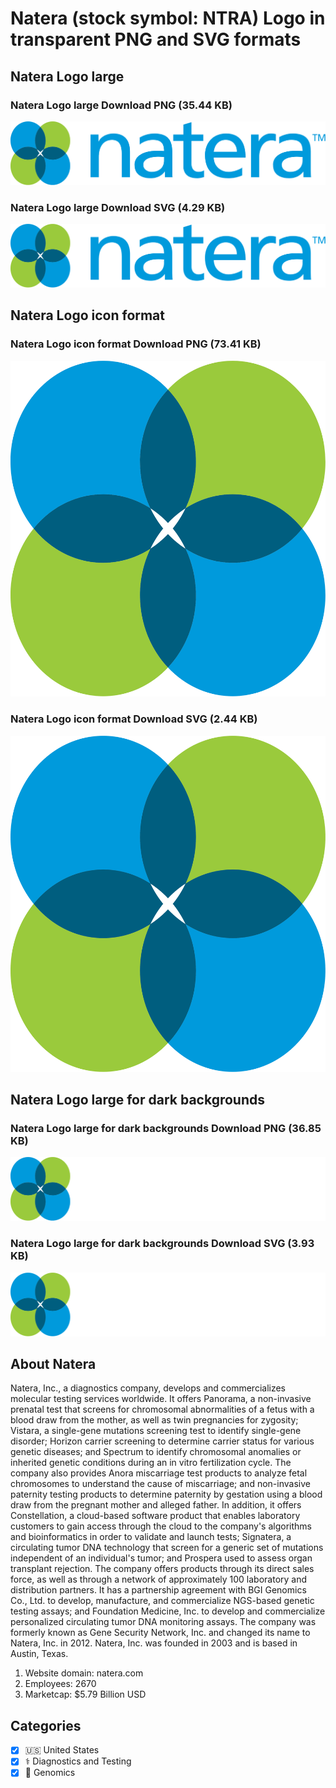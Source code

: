 # Natera (stock symbol: NTRA) Logo in transparent PNG and SVG formats

## Natera Logo large

### Natera Logo large Download PNG (35.44 KB)

![Natera Logo large Download PNG (35.44 KB)](/img/orig/NTRA_BIG-a21c2749.png)

### Natera Logo large Download SVG (4.29 KB)

![Natera Logo large Download SVG (4.29 KB)](/img/orig/NTRA_BIG-33848f05.svg)

## Natera Logo icon format

### Natera Logo icon format Download PNG (73.41 KB)

![Natera Logo icon format Download PNG (73.41 KB)](/img/orig/NTRA-a73ab121.png)

### Natera Logo icon format Download SVG (2.44 KB)

![Natera Logo icon format Download SVG (2.44 KB)](/img/orig/NTRA-91158b40.svg)

## Natera Logo large for dark backgrounds

### Natera Logo large for dark backgrounds Download PNG (36.85 KB)

![Natera Logo large for dark backgrounds Download PNG (36.85 KB)](/img/orig/NTRA_BIG.D-ee011672.png)

### Natera Logo large for dark backgrounds Download SVG (3.93 KB)

![Natera Logo large for dark backgrounds Download SVG (3.93 KB)](/img/orig/NTRA_BIG.D-24ab3bf3.svg)

## About Natera

Natera, Inc., a diagnostics company, develops and commercializes molecular testing services worldwide. It offers Panorama, a non-invasive prenatal test that screens for chromosomal abnormalities of a fetus with a blood draw from the mother, as well as twin pregnancies for zygosity; Vistara, a single-gene mutations screening test to identify single-gene disorder; Horizon carrier screening to determine carrier status for various genetic diseases; and Spectrum to identify chromosomal anomalies or inherited genetic conditions during an in vitro fertilization cycle. The company also provides Anora miscarriage test products to analyze fetal chromosomes to understand the cause of miscarriage; and non-invasive paternity testing products to determine paternity by gestation using a blood draw from the pregnant mother and alleged father. In addition, it offers Constellation, a cloud-based software product that enables laboratory customers to gain access through the cloud to the company's algorithms and bioinformatics in order to validate and launch tests; Signatera, a circulating tumor DNA technology that screen for a generic set of mutations independent of an individual's tumor; and Prospera used to assess organ transplant rejection. The company offers products through its direct sales force, as well as through a network of approximately 100 laboratory and distribution partners. It has a partnership agreement with BGI Genomics Co., Ltd. to develop, manufacture, and commercialize NGS-based genetic testing assays; and Foundation Medicine, Inc. to develop and commercialize personalized circulating tumor DNA monitoring assays. The company was formerly known as Gene Security Network, Inc. and changed its name to Natera, Inc. in 2012. Natera, Inc. was founded in 2003 and is based in Austin, Texas.

1. Website domain: natera.com
2. Employees: 2670
3. Marketcap: $5.79 Billion USD


## Categories
- [x] 🇺🇸 United States
- [x] ⚕️ Diagnostics and Testing
- [x] 🧬 Genomics
